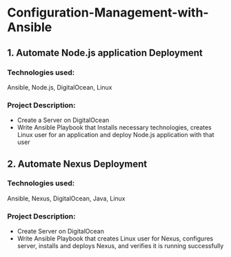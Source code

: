 # Configuration-Management-with-Ansible


## 1. Automate Node.js application Deployment 

### Technologies used:
Ansible, Node.js, DigitalOcean, Linux 

### Project Description: 
- Create a Server on DigitalOcean 
- Write Ansible Playbook that Installs necessary technologies, creates Linux user for an application and deploy Node.js application with that user 


## 2. Automate Nexus Deployment 

### Technologies used:
Ansible, Nexus, DigitalOcean, Java, Linux 

### Project Description:
- Create Server on DigitalOcean 
- Write Ansible Playbook that creates Linux user for Nexus, configures server, installs and deploys Nexus, and verifies it is running successfully
